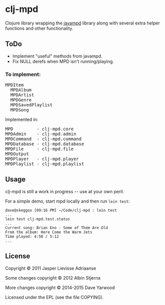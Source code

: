 # clj-mpd

Clojure library wrapping the [javampd][1] library along with several
extra helper functions and other functionality.

[1]: http://www.thejavashop.net/javampd/

## ToDo

* Implement "useful" methods from javampd.
* Fix NULL derefs when MPD isn't running/playing.

### To implement:

<pre>
MPDItem
  MPDAlbum
  MPDArtist
  MPDGenre
  MPDSavedPlaylist
  MPDSong
</pre>

Implemented in:
<pre>
MPD         - clj-mpd.core
MPDAdmin    - clj-mpd.admin
MPDCommand  - clj-mpd.command
MPDDatabase - clj-mpd.database
MPDFile     - clj-mpd.file
MPDOutput
MPDPlayer   - clj-mpd.player
MPDPlaylist - clj-mpd.playlist
</pre>

## Usage

clj-mpd is still a work in progress -- use at your own peril.

For a simple demo, start mpd locally and then run `lein test`:

```
dave@skeggox [09:16 PM] ~/Code/clj-mpd : lein test
...
lein test clj-mpd.test.status
...
Current song: Brian Eno - Some of Them Are Old
From the album: Here Come the Warm Jets
Time played: 4:50 / 5:12
...
```


## License

Copyright © 2011 Jasper Lievisse Adriaanse

Some changes copyright © 2012 Albin Stjerna

More changes copyright © 2014-2015 Dave Yarwood

Licensed under the EPL (see the file COPYING).
